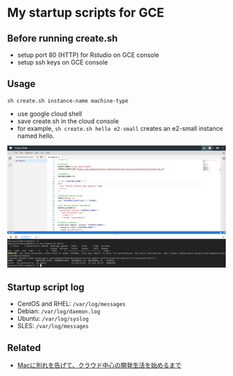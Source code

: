 # My startup scripts for GCE

## Before running create.sh

- setup port 80 (HTTP) for Rstudio on GCE console
- setup ssh keys on GCE console

## Usage

```
sh create.sh instance-name machine-type
```

- use google cloud shell
- save create.sh in the cloud console
- for example, `sh create.sh hello e2-small` creates an e2-small instance named hello.

![cloud_console](./imgs/startup.png)

## Startup script log

- CentOS and RHEL: `/var/log/messages`
- Debian: `/var/log/daemon.log`
- Ubuntu: `/var/log/syslog`
- SLES: `/var/log/messages`

## Related

- [Macに別れを告げて、クラウド中心の開発生活を始めるまで](https://qiita.com/cognitom/items/c489991a05f9abac748f)

